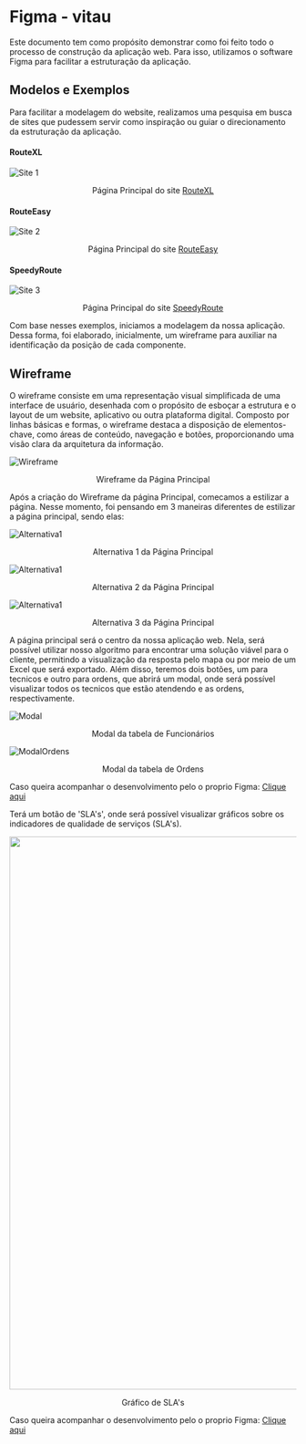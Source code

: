 # Figma - vitau

Este documento tem como propósito demonstrar como foi feito todo o processo de construção da aplicação web. Para isso, utilizamos o software Figma para facilitar a estruturação da aplicação.

## Modelos e Exemplos

Para facilitar a modelagem do website, realizamos uma pesquisa em busca de sites que pudessem servir como inspiração ou guiar o direcionamento da estruturação da aplicação.

#### RouteXL

![Site 1](../img/RouteXL.png)

<p align="center">Página Principal do site <a href="https://www.routexl.com/">RouteXL</a></p>

#### RouteEasy

![Site 2](../img/RouteEasy.png)

<p align="center">Página Principal do site <a href="https://www.routeasy.com.br/">RouteEasy</a></p>

#### SpeedyRoute

![Site 3](../img/speedyroute.png)

<p align="center">Página Principal do site <a href="https://www.speedyroute.com/">SpeedyRoute</a></p>

Com base nesses exemplos, iniciamos a modelagem da nossa aplicação. Dessa forma, foi elaborado, inicialmente, um wireframe para auxiliar na identificação da posição de cada componente.

## Wireframe

O wireframe consiste em uma representação visual simplificada de uma interface de usuário, desenhada com o propósito de esboçar a estrutura e o layout de um website, aplicativo ou outra plataforma digital. Composto por linhas básicas e formas, o wireframe destaca a disposição de elementos-chave, como áreas de conteúdo, navegação e botões, proporcionando uma visão clara da arquitetura da informação.

![Wireframe](../img/Wireframe.png)

<p align="center">Wireframe da Página Principal</p>

Após a criação do Wireframe da página Principal, comecamos a estilizar a página. Nesse momento, foi pensando em 3 maneiras diferentes de estilizar a página principal, sendo elas:


![Alternativa1](../img/Alternativa1.png)

<p align="center">Alternativa 1 da Página Principal</p>


![Alternativa1](../img/Alternativa2.png)

<p align="center">Alternativa 2 da Página Principal</p>


![Alternativa1](../img/Alternativa3.png)

<p align="center">Alternativa 3 da Página Principal</p>

A página principal será o centro da nossa aplicação web. Nela, será possível utilizar nosso algoritmo para encontrar uma solução viável para o cliente, permitindo a visualização da resposta pelo mapa ou por meio de um Excel que será exportado. Além disso, teremos dois botões, um para tecnicos e outro para ordens, que abrirá um modal, onde será possível visualizar todos os tecnicos que estão atendendo e as ordens, respectivamente.


![Modal](../img/tabelaFuncionários.png)

<p align="center">Modal da tabela de Funcionários</p>

![ModalOrdens](../img/TabelaOrdens.png)

<p align="center">Modal da tabela de Ordens</p>


Caso queira acompanhar o desenvolvimento pelo o proprio Figma: <a href="https://www.figma.com/file/DsYxBRfBgFjLsgy5t90aMw/Figma---vitau?type=design&node-id=0%3A1&mode=design&t=C7BLAOVjHOiB6rql-1">Clique aqui</a>

Terá um botão de 'SLA's', onde será possível visualizar gráficos sobre os indicadores de qualidade de serviços (SLA's).

<img src='../img/SLAs.png' width='970px'>

<p align="center">Gráfico de SLA's</p>

Caso queira acompanhar o desenvolvimento pelo o proprio Figma: <a href="https://www.figma.com/file/DsYxBRfBgFjLsgy5t90aMw/Figma---vitau?type=design&node-id=0%3A1&mode=design&t=C7BLAOVjHOiB6rql-1">Clique aqui</a>